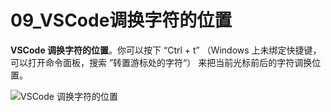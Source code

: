 # 09_VSCode调换字符的位置

**VSCode 调换字符的位置**。你可以按下 “Ctrl + t” （Windows 上未绑定快捷键，可以打开命令面板，搜索 ”转置游标处的字符“） 来把当前光标前后的字符调换位置。

![VSCode 调换字符的位置](https://img.geek-docs.com/vscode/shortcut/shortcut-adv-12.gif)
